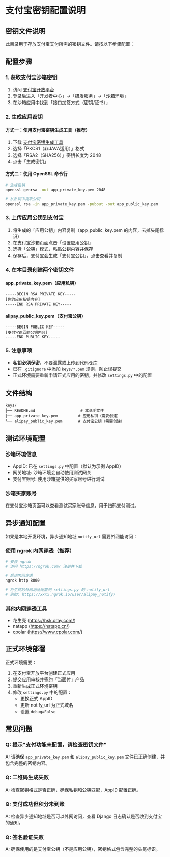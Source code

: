 # 支付宝密钥配置说明

## 密钥文件说明

此目录用于存放支付宝支付所需的密钥文件。请按以下步骤配置：

## 配置步骤

### 1. 获取支付宝沙箱密钥

1. 访问 [支付宝开放平台](https://open.alipay.com/)
2. 登录后进入「开发者中心」→「研发服务」→「沙箱环境」
3. 在沙箱应用中找到「接口加签方式（密钥/证书）」

### 2. 生成应用密钥

#### 方式一：使用支付宝密钥生成工具（推荐）

1. 下载 [支付宝密钥生成工具](https://opendocs.alipay.com/common/02kipk)
2. 选择「PKCS1（非JAVA适用）」格式
3. 选择「RSA2（SHA256）」密钥长度为 2048
4. 点击「生成密钥」

#### 方式二：使用 OpenSSL 命令行

```bash
# 生成私钥
openssl genrsa -out app_private_key.pem 2048

# 从私钥中提取公钥
openssl rsa -in app_private_key.pem -pubout -out app_public_key.pem
```

### 3. 上传应用公钥到支付宝

1. 将生成的「应用公钥」内容复制（app_public_key.pem 的内容，去掉头尾标识）
2. 在支付宝沙箱页面点击「设置应用公钥」
3. 选择「公钥」模式，粘贴公钥内容并保存
4. 保存后，支付宝会生成「支付宝公钥」，点击查看并复制

### 4. 在本目录创建两个密钥文件

#### app_private_key.pem（应用私钥）

```
-----BEGIN RSA PRIVATE KEY-----
[你的应用私钥内容]
-----END RSA PRIVATE KEY-----
```

#### alipay_public_key.pem（支付宝公钥）

```
-----BEGIN PUBLIC KEY-----
[支付宝返回的公钥内容]
-----END PUBLIC KEY-----
```

### 5. 注意事项

- **私钥必须保密**，不要泄露或上传到代码仓库
- 已在 `.gitignore` 中添加 `keys/*.pem` 规则，防止误提交
- 正式环境需要重新申请正式应用的密钥，并修改 `settings.py` 中的配置

## 文件结构

```
keys/
├── README.md                    # 本说明文件
├── app_private_key.pem         # 应用私钥（需要创建）
└── alipay_public_key.pem       # 支付宝公钥（需要创建）
```

## 测试环境配置

### 沙箱环境信息

- AppID: 已在 `settings.py` 中配置（默认为示例 AppID）
- 网关地址: 沙箱环境会自动使用测试网关
- 支付宝账号: 使用沙箱提供的买家账号进行测试

### 沙箱买家账号

在支付宝沙箱页面可以查看测试买家账号信息，用于扫码支付测试。

## 异步通知配置

如果是本地开发环境，异步通知地址 `notify_url` 需要外网能访问：

### 使用 ngrok 内网穿透（推荐）

```bash
# 安装 ngrok
# 访问 https://ngrok.com/ 注册并下载

# 启动内网穿透
ngrok http 8000

# 将生成的外网地址配置到 settings.py 的 notify_url
# 例如: https://xxxx.ngrok.io/user/alipay_notify/
```

### 其他内网穿透工具

- 花生壳 (https://hsk.oray.com/)
- natapp (https://natapp.cn/)
- cpolar (https://www.cpolar.com/)

## 正式环境部署

正式环境需要：

1. 在支付宝开放平台创建正式应用
2. 提交应用审核并签约「当面付」产品
3. 重新生成正式环境密钥
4. 修改 `settings.py` 中的配置：
   - 更换正式 AppID
   - 更新 notify_url 为正式域名
   - 设置 `debug=False`

## 常见问题

### Q: 提示"支付功能未配置，请检查密钥文件"

A: 请确保 `app_private_key.pem` 和 `alipay_public_key.pem` 文件已正确创建，并包含完整的密钥内容。

### Q: 二维码生成失败

A: 检查密钥格式是否正确，确保私钥和公钥匹配，AppID 配置正确。

### Q: 支付成功但积分未到账

A: 检查异步通知地址是否可以外网访问，查看 Django 日志确认是否收到支付宝的通知。

### Q: 签名验证失败

A: 确保使用的是支付宝公钥（不是应用公钥），密钥格式包含完整的头尾标识。

